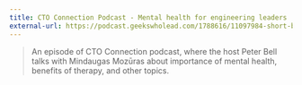 ```yaml
---
title: CTO Connection Podcast - Mental health for engineering leaders
external-url: https://podcast.geekswholead.com/1788616/11097984-short-byte-mindaugas-mozuras-mental-health-for-engineering-leaders
---
```


> An episode of CTO Connection podcast, where the host Peter Bell talks with Mindaugas Mozūras about importance of mental health, benefits of therapy, and other topics.

